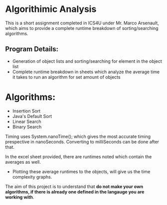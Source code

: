 # Algorithimic Analysis

This is a short assignment completed in ICS4U under Mr. Marco Arsenault, which aims to provide a complete runtime breakdown of sorting/searching algorithms.

## Program Details:

- Generation of object lists and sorting/searching for element in the object list
- Complete runtime breakdown in sheets which analyze the average time it takes to run an algorithm for set amount of objects

# Algorithms:

- Insertion Sort
- Java's Default Sort
- Linear Search
- Binary Search

Timing uses System.nanoTime(); which gives the most accurate timing prespective in nanoSeconds. Converting to milliSeconds can be done after that.

In the excel sheet provided, there are runtimes noted which contain the averages as well.

* Plotting these average runtimes to the objects, will give us the time complexity graphs.

The aim of this project is to understand that **do not make your own algorithms, if there is already one defined in the langauge you are working with**. 
